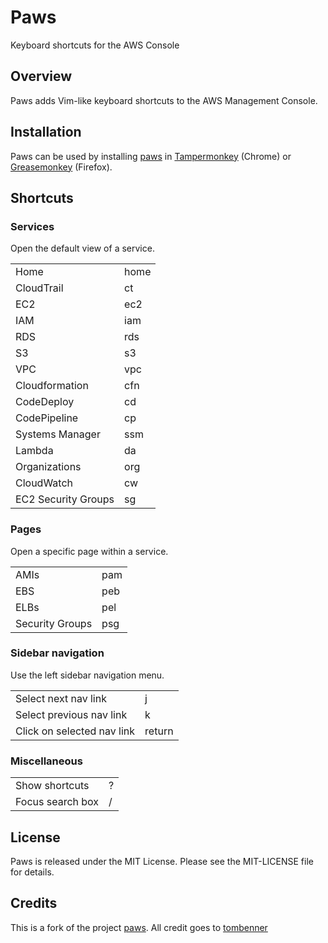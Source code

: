 Paws
====
Keyboard shortcuts for the AWS Console

Overview
--------

Paws adds Vim-like keyboard shortcuts to the AWS Management Console.


Installation
------------

Paws can be used by installing [paws](https://github.com/XargsUK/paws/raw/master/paws.user.js) in [Tampermonkey](https://chrome.google.com/webstore/detail/tampermonkey/dhdgffkkebhmkfjojejmpbldmpobfkfo?hl=en) (Chrome) or [Greasemonkey](https://addons.mozilla.org/en-us/firefox/addon/greasemonkey/) (Firefox).

Shortcuts
---------

### Services

Open the default view of a service.

<table>
  <tr><td>Home</td><td>home</td></tr>
  <tr><td>CloudTrail</td><td>ct</td></tr>
  <tr><td>EC2</td><td>ec2</td></tr>
  <tr><td>IAM</td><td>iam</td></tr>
  <tr><td>RDS</td><td>rds</td></tr>
  <tr><td>S3</td><td>s3</td></tr>
  <tr><td>VPC</td><td>vpc</td></tr>
  <tr><td>Cloudformation</td><td>cfn</td></tr>
  <tr><td>CodeDeploy</td><td>cd</td></tr>
  <tr><td>CodePipeline</td><td>cp</td></tr>
  <tr><td>Systems Manager</td><td>ssm</td></tr>
  <tr><td>Lambda</td><td>da</td></tr>
  <tr><td>Organizations</td><td>org</td></tr>
  <tr><td>CloudWatch</td><td>cw</td></tr>
  <tr><td>EC2 Security Groups</td><td>sg</td></tr>
</table>

### Pages

Open a specific page within a service.

<table>
  <tr><td>AMIs</td><td>pam</td></tr>
  <tr><td>EBS</td><td>peb</td></tr>
  <tr><td>ELBs</td><td>pel</td></tr>
  <tr><td>Security Groups</td><td>psg</td></tr>
</table>

### Sidebar navigation

Use the left sidebar navigation menu.

<table>
  <tr><td>Select next nav link</td><td>j</td></tr>
  <tr><td>Select previous nav link</td><td>k</td></tr>
  <tr><td>Click on selected nav link</td><td>return</td></tr>
</table>

### Miscellaneous

<table>
  <tr><td>Show shortcuts</td><td>?</td></tr>
  <tr><td>Focus search box</td><td>/</td></tr>
</table>

License
-------

Paws is released under the MIT License. Please see the MIT-LICENSE file for details.

Credits
-------

This is a fork of the project [paws](https://github.com/tombenner/paws). All credit goes to [tombenner](https://github.com/tombenner/)
